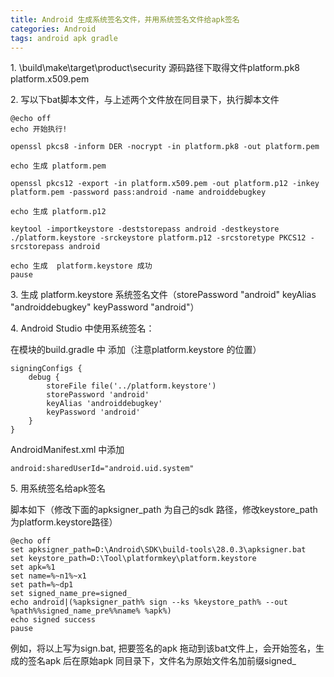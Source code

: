 ```yaml
---
title: Android 生成系统签名文件，并用系统签名文件给apk签名
categories: Android
tags: android apk gradle
---
```

1\. \build\make\target\product\security 源码路径下取得文件platform.pk8
platform.x509.pem

2\. 写以下bat脚本文件，与上述两个文件放在同目录下，执行脚本文件

    
    
    @echo off
    echo 开始执行!
    
    openssl pkcs8 -inform DER -nocrypt -in platform.pk8 -out platform.pem
    
    echo 生成 platform.pem
    
    openssl pkcs12 -export -in platform.x509.pem -out platform.p12 -inkey platform.pem -password pass:android -name androiddebugkey
    
    echo 生成 platform.p12
    
    keytool -importkeystore -deststorepass android -destkeystore ./platform.keystore -srckeystore platform.p12 -srcstoretype PKCS12 -srcstorepass android
    
    echo 生成  platform.keystore 成功
    pause

3\. 生成 platform.keystore 系统签名文件（storePassword "android" keyAlias
"androiddebugkey" keyPassword "android"）

4\. Android Studio 中使用系统签名：

在模块的build.gradle 中 添加（注意platform.keystore 的位置）

    
    
    signingConfigs {
        debug {
            storeFile file('../platform.keystore')
            storePassword 'android'
            keyAlias 'androiddebugkey'
            keyPassword 'android'
        }
    }

AndroidManifest.xml 中添加

    
    
    android:sharedUserId="android.uid.system"

5\. 用系统签名给apk签名

脚本如下（修改下面的apksigner_path 为自己的sdk 路径，修改keystore_path 为platform.keystore路径）

    
    
    @echo off
    set apksigner_path=D:\Android\SDK\build-tools\28.0.3\apksigner.bat
    set keystore_path=D:\Tool\platformkey\platform.keystore
    set apk=%1
    set name=%~n1%~x1
    set path=%~dp1
    set signed_name_pre=signed_
    echo android|(%apksigner_path% sign --ks %keystore_path% --out %path%%signed_name_pre%%name% %apk%)
    echo signed success
    pause

例如，将以上写为sign.bat, 把要签名的apk 拖动到该bat文件上，会开始签名，生成的签名apk 后在原始apk
同目录下，文件名为原始文件名加前缀signed_

